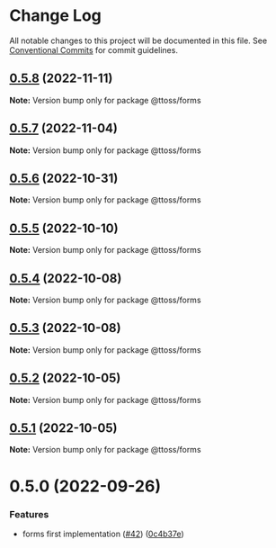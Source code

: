 # Change Log

All notable changes to this project will be documented in this file.
See [Conventional Commits](https://conventionalcommits.org) for commit guidelines.

## [0.5.8](https://github.com/ttoss/ttoss/compare/@ttoss/forms@0.5.7...@ttoss/forms@0.5.8) (2022-11-11)

**Note:** Version bump only for package @ttoss/forms

## [0.5.7](https://github.com/ttoss/ttoss/compare/@ttoss/forms@0.5.6...@ttoss/forms@0.5.7) (2022-11-04)

**Note:** Version bump only for package @ttoss/forms

## [0.5.6](https://github.com/ttoss/ttoss/compare/@ttoss/forms@0.5.5...@ttoss/forms@0.5.6) (2022-10-31)

**Note:** Version bump only for package @ttoss/forms

## [0.5.5](https://github.com/ttoss/ttoss/compare/@ttoss/forms@0.5.4...@ttoss/forms@0.5.5) (2022-10-10)

**Note:** Version bump only for package @ttoss/forms

## [0.5.4](https://github.com/ttoss/ttoss/compare/@ttoss/forms@0.5.2...@ttoss/forms@0.5.4) (2022-10-08)

**Note:** Version bump only for package @ttoss/forms

## [0.5.3](https://github.com/ttoss/ttoss/compare/@ttoss/forms@0.5.2...@ttoss/forms@0.5.3) (2022-10-08)

**Note:** Version bump only for package @ttoss/forms

## [0.5.2](https://github.com/ttoss/ttoss/compare/@ttoss/forms@0.5.1...@ttoss/forms@0.5.2) (2022-10-05)

**Note:** Version bump only for package @ttoss/forms

## [0.5.1](https://github.com/ttoss/ttoss/compare/@ttoss/forms@0.5.0...@ttoss/forms@0.5.1) (2022-10-05)

**Note:** Version bump only for package @ttoss/forms

# 0.5.0 (2022-09-26)

### Features

- forms first implementation ([#42](https://github.com/ttoss/ttoss/issues/42)) ([0c4b37e](https://github.com/ttoss/ttoss/commit/0c4b37ef55dd6c9101589ec40a84ae668d0dd13e))
